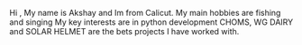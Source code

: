 Hi , My name is Akshay and Im from Calicut.
My main hobbies are fishing and singing
My key interests are in python development
CHOMS, WG DAIRY and SOLAR HELMET are the bets projects I have worked with. 
